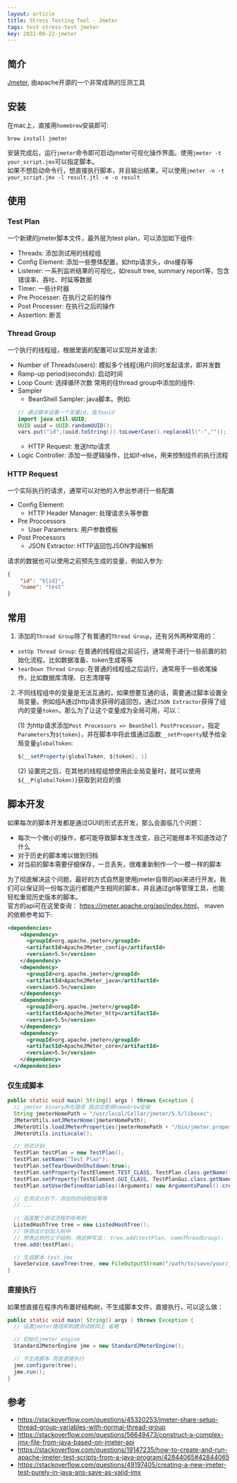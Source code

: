 ```yaml
---
layout: article
title: Stress Testing Tool - Jmeter
tags: test stress-test jmeter
key: 2022-09-22-jmeter
---
```


## 简介
[Jmeter](https://github.com/apache/jmeter), 由apache开源的一个非常成熟的压测工具

## 安装
在mac上，直接用`homebrew`安装即可:
```shell
brew install jmeter
```

安装完成后，运行`jmeter`命令即可启动jmeter可视化操作界面。使用`jmeter -t your_script.jmx`可以指定脚本。  
如果不想启动命令行，想直接执行脚本，并且输出结果，可以使用`jmeter -n -t your_script.jmx -l result.jtl -e -o result`

## 使用
### Test Plan
一个新建的jmeter脚本文件，最外层为test plan，可以添加如下组件:
- Threads: 添加测试用的线程组
- Config Element: 添加一些整体配置，如http请求头，dns缓存等
- Listener: 一系列监听结果的可视化，如result tree, summary report等，包含错误率、吞吐、时延等数据
- Timer: 一些计时器
- Pre Processer: 在执行之前的操作
- Post Processer: 在执行之后的操作
- Assertion: 断言

### Thread Group
一个执行的线程组，根据里面的配置可以实现并发请求:
  - Number of Threads(users): 模拟多个线程(用户)同时发起请求，即并发数
  - Ramp-up period(seconds): 启动时间
  - Loop Count: 选择循环次数
常用的往thread group中添加的组件:
  - Sampler
      - BeanShell Sampler: java脚本。例如:
      ```java
      // 通过脚本设置一个变量id，值为uuid
      import java.util.UUID;
      UUID uuid = UUID.randomUUID();
      vars.put("id",(uuid.toString()).toLowerCase().replaceAll("-","")); 
      ```
      - HTTP Request: 发送http请求 
  - Logic Controller: 添加一些逻辑操作，比如if-else，用来控制组件的执行流程

### HTTP Request
一个实际执行的请求，通常可以对他的入参出参进行一些配置
  - Config Element:
      - HTTP Header Manager: 处理请求头等参数
  - Pre Proccessors
      - User Parameters: 用户参数模板
  - Post Processors
      - JSON Extractor: HTTP返回包JSON字段解析

请求的数据也可以使用之前预先生成的变量，例如入参为:
```json
{
    "id": "${id}",
    "name": "test"
}
```

## 常用
1. 添加的`Thread Group`除了有普通的`Thread Group`，还有另外两种常用的：
  - `setUp Thread Group`: 在普通的线程组之前运行，通常用于进行一些前置的初始化流程。比如数据准备、token生成等等
  - `tearDown Thread Group`: 在普通的线程组之后运行，通常用于一些收尾操作，比如数据库清理、日志清理等
2. 不同线程组中的变量是无法互通的，如果想要互通的话，需要通过脚本设置全局变量。例如组A通过http请求获得的返回包，通过`JSON Extractor`获得了组内的变量`token`，那么为了让这个变量成为全局可用，可以：

   (1) 为http请求添加`Post Processors => BeanShell PostProcessor`，指定`Parameters`为`${token}`，并在脚本中将此值通过函数`__setProperty`赋予给全局变量`globalToken`:
   ```java
   ${__setProperty(globalToken, ${token}, )} 
   ```
   (2) 设置完之后，在其他的线程组想使用此全局变量时，就可以使用`${__P(globalToken)}`获取到对应的值

## 脚本开发
如果每次的脚本开发都是通过GUI的形式去开发，那么会面临几个问题：
- 每次一个微小的操作，都可能导致脚本发生改变，自己可能根本不知道改动了什么
- 对于历史的脚本难以做到归档
- 对当前的脚本需要仔细保存，一旦丢失，很难重新制作一个一模一样的脚本

为了彻底解决这个问题，最好的方式自然是使用jmeter自带的api来进行开发。我们可以保证同一份每次运行都能产生相同的脚本，并且通过git等管理工具，也能轻松重现历史版本的脚本。  
官方的api可在这里查询： <https://jmeter.apache.org/api/index.html>。 maven的依赖参考如下:
```xml
<dependencies>
    <dependency>
      <groupId>org.apache.jmeter</groupId>
      <artifactId>ApacheJMeter_config</artifactId>
      <version>5.5</version>
    </dependency>
    <dependency>
      <groupId>org.apache.jmeter</groupId>
      <artifactId>ApacheJMeter_java</artifactId>
      <version>5.5</version>
    </dependency>
    <dependency>
      <groupId>org.apache.jmeter</groupId>
      <artifactId>ApacheJMeter_http</artifactId>
      <version>5.5</version>
    </dependency>
    <dependency>
      <groupId>org.apache.jmeter</groupId>
      <artifactId>ApacheJMeter_core</artifactId>
      <version>5.5</version>
    </dependency>
  </dependencies>
```

### 仅生成脚本
```java
public static void main( String[] args ) throws Exception {
  // jmeter binary所在路径 我这边使用homebrew安装
  String jmeterHomePath = "/usr/local/Cellar/jmeter/5.5/libexec";
  JMeterUtils.setJMeterHome(jmeterHomePath);
  JMeterUtils.loadJMeterProperties(jmeterHomePath + "/bin/jmeter.properties");
  JMeterUtils.initLocale();

  // 测试计划
  TestPlan testPlan = new TestPlan();
  testPlan.setName("Test Plan");
  testPlan.setTearDownOnShutdown(true);
  testPlan.setProperty(TestElement.TEST_CLASS, TestPlan.class.getName());
  testPlan.setProperty(TestElement.GUI_CLASS, TestPlanGui.class.getName());
  testPlan.setUserDefinedVariables((Arguments) new ArgumentsPanel().createTestElement());

  // 在测试计划下，添加你的线程组等等
  // ...
  
  // 涵盖整个测试流程的哈希树
  ListedHashTree tree = new ListedHashTree();
  // 将测试计划加入树中
  // 想表达树的父子结构，用这种写法： tree.add(testPlan, someThreadGroup);
  tree.add(testPlan);

  // 生成脚本 test.jmx
  SaveService.saveTree(tree, new FileOutputStream("/path/to/save/your/jmeter/script/test.jmx"));
}
```

### 直接执行
如果想直接在程序内布置好结构树，不生成脚本文件，直接执行，可以这么做：
```java
public static void main( String[] args ) throws Exception {
  // 设置jmeter路径和构建测试树同上 省略

  // 初始化jmeter engine
  StandardJMeterEngine jme = new StandardJMeterEngine();

  // 不生成脚本 而是直接执行
  jme.configure(tree);
  jme.run();
}
```


## 参考
  - <https://stackoverflow.com/questions/45320253/jmeter-share-setup-thread-group-variables-with-normal-thread-group>
  - <https://stackoverflow.com/questions/56649473/construct-a-complex-jmx-file-from-java-based-on-jmeter-api>
  - <https://stackoverflow.com/questions/19147235/how-to-create-and-run-apache-jmeter-test-scripts-from-a-java-program/42844065#42844065>
  - <https://stackoverflow.com/questions/49197405/creating-a-new-jmeter-test-purely-in-java-ans-save-as-valid-jmx>